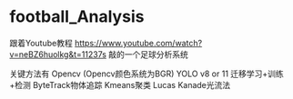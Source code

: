# football_Analysis

跟着Youtube教程 https://www.youtube.com/watch?v=neBZ6huolkg&t=11237s 敲的一个足球分析系统

关键方法有
Opencv (Opencv颜色系统为BGR)
YOLO v8 or 11 迁移学习+训练+检测
ByteTrack物体追踪
Kmeans聚类
Lucas Kanade光流法
